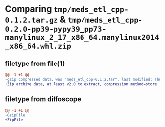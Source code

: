 # Comparing `tmp/meds_etl_cpp-0.1.2.tar.gz` & `tmp/meds_etl_cpp-0.2.0-pp39-pypy39_pp73-manylinux_2_17_x86_64.manylinux2014_x86_64.whl.zip`

## filetype from file(1)

```diff
@@ -1 +1 @@
-gzip compressed data, was "meds_etl_cpp-0.1.2.tar", last modified: Thu Apr 11 16:03:10 2024, max compression
+Zip archive data, at least v2.0 to extract, compression method=store
```

## filetype from diffoscope

```diff
@@ -1 +1 @@
-GzipFile
+ZipFile
```

